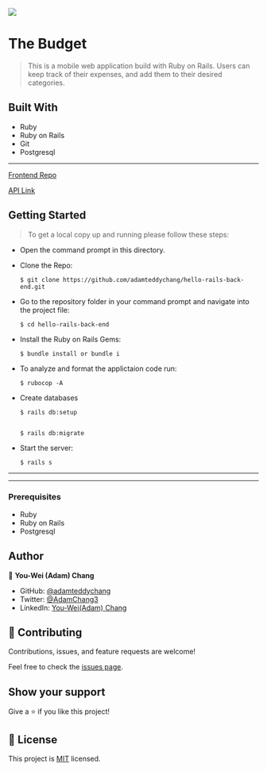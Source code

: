 ![](https://img.shields.io/badge/Microverse-blueviolet)

# The Budget
>This is a mobile web application build with Ruby on Rails. Users can keep track of their expenses, and add them to their desired categories. 

## Built With

- Ruby
- Ruby on Rails
- Git
- Postgresql

---
[Frontend Repo](https://github.com/adamteddychang/hello-react-front-end)

[API Link](https://hello-rails-backend-api.herokuapp.com/api/messages)
## Getting Started

> To get a local copy up and running please follow these steps:

- Open the command prompt in this directory.

- Clone the Repo:

      $ git clone https://github.com/adamteddychang/hello-rails-back-end.git

- Go to the repository folder in your command prompt and navigate into the project file:

      $ cd hello-rails-back-end

- Install the Ruby on Rails Gems:

      $ bundle install or bundle i

- To analyze and format the applictaion code run:

      $ rubocop -A

- Create databases

      $ rails db:setup


      $ rails db:migrate

- Start the server:

      $ rails s

---




---
### Prerequisites

- Ruby
- Ruby on Rails
- Postgresql


## Author

👤 **You-Wei (Adam) Chang** 

- GitHub: [@adamteddychang](https://github.com/adamteddychang)
- Twitter: [@AdamChang3](https://twitter.com/AdamChang3) 
- LinkedIn: [You-Wei(Adam) Chang](https://www.linkedin.com/in/adamteddychang/)


## 🤝 Contributing

Contributions, issues, and feature requests are welcome!



Feel free to check the [issues page](../../issues/).

## Show your support

Give a ⭐️ if you like this project!


## 📝 License

This project is [MIT](./MIT.md) licensed.

